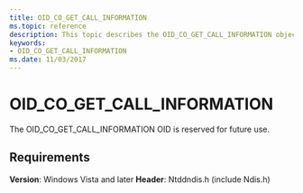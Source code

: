 ```yaml
---
title: OID_CO_GET_CALL_INFORMATION
ms.topic: reference
description: This topic describes the OID_CO_GET_CALL_INFORMATION object identifier (OID).
keywords:
- OID_CO_GET_CALL_INFORMATION
ms.date: 11/03/2017
---
```


# OID_CO_GET_CALL_INFORMATION

The OID_CO_GET_CALL_INFORMATION OID is reserved for future use.

## Requirements

**Version**: Windows Vista and later
**Header**: Ntddndis.h (include Ndis.h)

